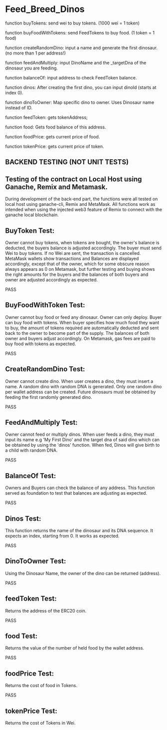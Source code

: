# Feed_Breed_Dinos

function buyTokens: send wei to buy tokens. (1000 wei = 1 token)

function buyFoodWithTokens: send FeedTokens to buy food. (1 token = 1 food)

function createRandomDino: input a name and generate the first dinosaur. (no more than 1 per address!)

function feedAndMultiply: input DinoName and the _targetDna of the dinosaur you are feeding.

function balanceOf: input address to check FeedToken balance.

function dinos: After creating the first dino, you can input dinoId (starts at index 0).

function dinoToOwner: Map specific dino to owner. Uses Dinosaur name instead of ID.

function feedToken: gets tokenAddress;

function food: Gets food balance of this address.

function foodPrice: gets current price of food.

function tokenPrice: gets current price of token.

## BACKEND TESTING (NOT UNIT TESTS)
## Testing of the contract on Local Host using Ganache, Remix and Metamask.

During development of the back-end part, the functions were all tested on local host using ganache-cli, Remix and MetaMask.
All functions work as intended when using the injected web3 feature of Remix to connect with the ganache local blockchain.

## BuyToken Test:
Owner cannot buy tokens, when tokens are bought, the owner's balance is deducted, the buyers balance is adjusted accordingly.
The buyer must send Wei to buy tokens. If no Wei are sent, the transaction is cancelled. MetaMask wallets show transactions and
Balances are displayed accordingly, except that of the owner, which for some obscure reason always appears as 0 on Metamask,
but further testing and buying shows the right amounts for the buyers and the balances of both buyers and owner are adjusted accordingly as expected.

PASS
## BuyFoodWithToken Test:
Owner cannot buy food or feed any dinosaur. Owner can only deploy. Buyer can buy food with tokens. When buyer specifies how much food they want
to buy, the amount of tokens required are automatically deducted and sent back to the owner to become part of the supply. The balances of both
owner and buyers adjust accordingly. On Metamask, gas fees are paid to buy food with tokens as expected.

PASS
## CreateRandomDino Test:
Owner cannot create dino. When user creates a dino, they must insert a name. A random dino with random DNA is generated.
Only one random dino per wallet address can be created. Future dinosaurs must be obtained by feeding the first randomly generated dino.

PASS
## FeedAndMultiply Test: 
Owner cannot feed or multiply dinos. When user feeds a dino, they must input its name e.g 'My First Dino' and the target dna of said dino
which can be obtained by using the 'dinos' function. When fed, Dinos will give birth to a child with random DNA.

PASS
## BalanceOf Test:
Owners and Buyers can check the balance of any address. This function served as foundation to test that balances are adjusting as expected.

PASS
## Dinos Test:
This function returns the name of the dinosaur and its DNA sequence. It expects an index, starting from 0. It works as expected.

PASS
## DinoToOwner Test:
Using the Dinosaur Name, the owner of the dino can be returned (address).

PASS

## feedToken Test:
Returns the address of the ERC20 coin.

PASS
## food Test:
Returns the value of the number of held food by the wallet address. 

PASS
## foodPrice Test:
Returns the cost of food in Tokens.

PASS
## tokenPrice Test:
Returns the cost of Tokens in Wei.


